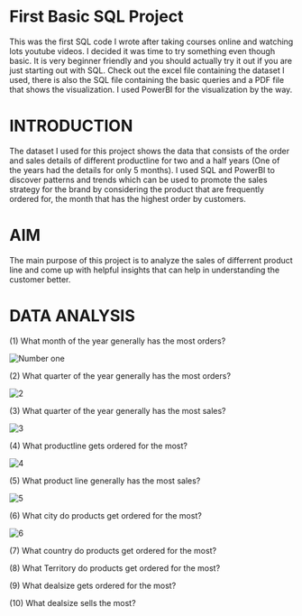 # First Basic SQL Project
This was the first SQL code I wrote after taking courses online and watching lots youtube videos.
I decided it was time to try something even though basic.
It is very beginner friendly and you should actually try it out if you are just starting out with SQL.
Check out the excel file containing the dataset I used, there is also the SQL file containing the basic queries and a PDF file that shows the visualization.
I used PowerBI for the visualization by the way.


# INTRODUCTION
The dataset I used for this project shows the data that consists of the order and sales details of different productline for two and a half years (One of the years had the details for only 5 months). I used SQL and PowerBI to discover patterns and trends which can be used to promote the sales strategy for the brand by considering the product that are frequently ordered for, the month that has the highest order by customers.


# AIM
The main purpose of this project is to analyze the sales of differrent product line and come up with helpful insights that can help in understanding the customer better.


# DATA ANALYSIS
(1) What month of the year generally has the most orders?




![Number one](https://user-images.githubusercontent.com/37605719/219268081-9df7dd44-305b-49ba-ab38-705440717020.PNG)


(2) What quarter of the year generally has the most orders?




![2](https://user-images.githubusercontent.com/37605719/219268517-2abc3c25-595f-4d47-96c7-aac38e49f637.PNG)


(3) What quarter of the year generally has the most sales?




![3](https://user-images.githubusercontent.com/37605719/219268605-7526713b-24e8-4dc3-a983-09592b9f339c.PNG)


(4) What productline gets ordered for the most?





![4](https://user-images.githubusercontent.com/37605719/219268670-208ded7d-69b4-4ca2-a2e0-577ada4ed7ed.PNG)


(5) What product line generally has the most sales?





![5](https://user-images.githubusercontent.com/37605719/219269980-0e42bdfe-5c98-4f79-bcfc-1fa41922ef3f.PNG)


(6) What city do products get ordered for the most?





![6](https://user-images.githubusercontent.com/37605719/219270058-8bea46c5-d454-42b9-89a2-9a7bdad48aa6.PNG)


(7) What country do products get ordered for the most?

(8) What Territory do products get ordered for the most?

(9) What dealsize gets ordered for the most?

(10) What dealsize sells the most?
